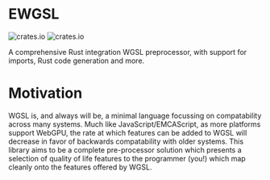 # EWGSL
![crates.io](https://img.shields.io/crates/v/ewgsl.svg)
![crates.io](https://img.shields.io/crates/l/ewgsl.svg)

A comprehensive Rust integration WGSL preprocessor, with support for imports, Rust code generation and more.

# Motivation

WGSL is, and always will be, a minimal language focussing on compatability across many systems. Much like JavaScript/EMCAScript, as more platforms support WebGPU, the rate at which features can be added to WGSL will decrease in favor of backwards compatability with older systems. This library aims to be a complete pre-processor solution which presents a selection of quality of life features to the programmer (you!) which map cleanly onto the features offered by WGSL. 
